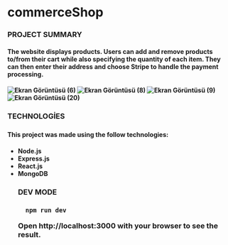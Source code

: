 # commerceShop

<h3>PROJECT SUMMARY
<h4>The website displays products. Users can add and remove products to/from their cart while also specifying the quantity of each item. They can then enter their address and choose Stripe to handle the payment processing.<h4>

![Ekran Görüntüsü (6)](https://github.com/Havvanur-Dogdu/commerceShop/assets/56653713/ae7e63ef-81d4-438b-9764-ff9daf3a1fda)
![Ekran Görüntüsü (8)](https://github.com/Havvanur-Dogdu/commerceShop/assets/56653713/88c95025-f1e2-442e-8487-985681c4e0d0)
![Ekran Görüntüsü (9)](https://github.com/Havvanur-Dogdu/commerceShop/assets/56653713/aa3a129a-0df4-426e-832e-04158eb140ff)
![Ekran Görüntüsü (20)](https://github.com/Havvanur-Dogdu/commerceShop/assets/56653713/e3eb9654-6aae-418a-a124-abb44ca29014)

<h3>TECHNOLOGİES<h3>
    <h4>This project was made using the follow technologies:<h4>
    <ul>
      <li>Node.js</li>
      <li>Express.js</li>
      <li>React.js</li>
      <li>MongoDB</li>
      
<h3>DEV MODE<h3>
 
  
```javascript
  npm run dev
```
 
  Open http://localhost:3000 with your browser to see the result.
